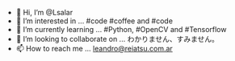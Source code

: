 - 👋 Hi, I’m @Lsalar
- 👀 I’m interested in ... #code #coffee and #code
- 🌱 I’m currently learning ... #Python, #OpenCV and #Tensorflow
- 💞️ I’m looking to collaborate on ... わかりません、すみません。
- 📫 How to reach me ... leandro@reiatsu.com.ar

<!---
Lsalar/Lsalar is a ✨ special ✨ repository because its `README.md` (this file) appears on your GitHub profile.
You can click the Preview link to take a look at your changes.
--->
